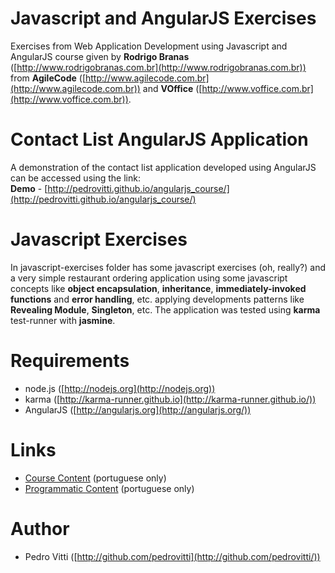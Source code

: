 Javascript and AngularJS Exercises
=========

Exercises from Web Application Development using Javascript and AngularJS course given by **Rodrigo Branas** ([http://www.rodrigobranas.com.br](http://www.rodrigobranas.com.br)) from **AgileCode** ([http://www.agilecode.com.br](http://www.agilecode.com.br)) and **VOffice** ([http://www.voffice.com.br](http://www.voffice.com.br)).

# Contact List AngularJS Application
A demonstration of the contact list application developed using AngularJS can be accessed using the link:  
**Demo** - [http://pedrovitti.github.io/angularjs_course/](http://pedrovitti.github.io/angularjs_course/)

# Javascript Exercises
In javascript-exercises folder has some javascript exercises (oh, really?) and a very simple restaurant ordering application using some javascript concepts like **object encapsulation**, **inheritance**, **immediately-invoked functions** and **error handling**, etc. applying developments patterns like **Revealing Module**, **Singleton**, etc. The application was tested using **karma** test-runner with **jasmine**.

# Requirements
* node.js ([http://nodejs.org](http://nodejs.org))
* karma ([http://karma-runner.github.io](http://karma-runner.github.io/))  
* AngularJS ([http://angularjs.org](http://angularjs.org/))

# Links
* [Course Content](http://agilecode.com.br/trainingcenter.html#angularjs) (portuguese only) 
* [Programmatic Content](http://www.voffice.com.br/index.php/treinamento/disp/308-desenvolvimento-de-aplicacoes-web-com-javascript-e-angularjs?utm_medium=email&utm_campaign=Desenvolvendo+aplica%E7%F5es+web+com+Angular+JS) (portuguese only) 

# Author
* Pedro Vitti ([http://github.com/pedrovitti](http://github.com/pedrovitti/))